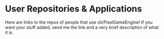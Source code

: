 # User Repositories & Applications

Here are links to the repos of people that use olcPixelGameEngine! If you want your stuff added, send me the link and a very brief description of what it is.
